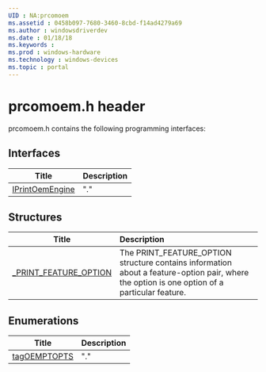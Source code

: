 ```yaml
---
UID : NA:prcomoem
ms.assetid : 0458b097-7680-3460-8cbd-f14ad4279a69
ms.author : windowsdriverdev
ms.date : 01/18/18
ms.keywords : 
ms.prod : windows-hardware
ms.technology : windows-devices
ms.topic : portal
---
```


# prcomoem.h header



prcomoem.h contains the following programming interfaces:



## Interfaces
| Title | Description |
| ---- |:---- |
| [IPrintOemEngine](nn-prcomoem-iprintoemengine.md) | "." |





## Structures
| Title | Description |
| ---- |:---- |
| [_PRINT_FEATURE_OPTION](ns-prcomoem-_print_feature_option.md) | The PRINT_FEATURE_OPTION structure contains information about a feature-option pair, where the option is one option of a particular feature. |


## Enumerations
| Title | Description |
| ---- |:---- |
| [tagOEMPTOPTS](ne-prcomoem-tagoemptopts.md) | "." |